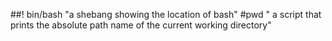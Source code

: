 ##! bin/bash "a shebang showing the location of bash"
#pwd " a script that prints the absolute path name of the current working directory"
